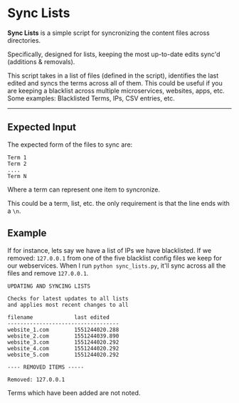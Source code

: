 # Sync Lists

**Sync Lists** is a simple script for syncronizing the content files across directories. 

Specifically, designed for lists, keeping the most up-to-date edits sync'd (additions & removals).

This script takes in a list of files (defined in the script), identifies the last edited and syncs the terms across all of them. This could be useful if you are keeping a blacklist across multiple microservices, websites, apps, etc. Some examples: Blacklisted Terms, IPs, CSV entries, etc.

------

## Expected Input

The expected form of the files to sync are:

    Term 1
    Term 2                                                                                      
    ....                                                                                        
    Term N
    
Where a term can represent one item to syncronize. 

This could be a term, list, etc. the only requirement is that the line ends with a `\n`. 

## Example

If for instance, lets say we have a list of IPs we have blacklisted. If we removed: `127.0.0.1` from one of the five blacklist config files we keep for our webservices. When I run `python sync_lists.py`, it'll sync across all the files and remove `127.0.0.1`. 

    UPDATING AND SYNCING LISTS

    Checks for latest updates to all lists 
    and applies most recent changes to all

    filename             last edited
    -----------------------------------
    website_1.com        1551244020.288
    website_2.com        1551244039.890
    website_3.com        1551244020.292
    website_4.com        1551244020.292
    website_5.com        1551244020.292

    ---- REMOVED ITEMS -----

    Removed: 127.0.0.1

Terms which have been added are not noted. 
